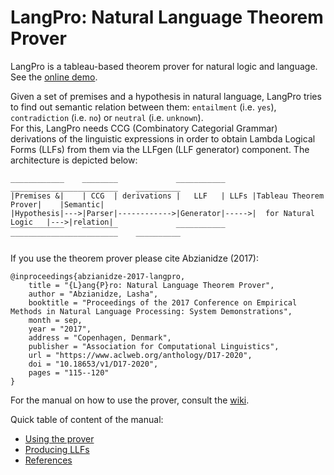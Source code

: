 # LangPro: Natural Language Theorem Prover
LangPro is a tableau-based theorem prover for natural logic and language.
See the [online demo](http://h2770688.stratoserver.net/).
<!-- (http://naturallogic.pro/langpro). -->

Given a set of premises and a hypothesis in natural language, LangPro tries to find out semantic relation between them: `entailment` (i.e. `yes`), `contradiction` (i.e. `no`) or `neutral` (i.e. `unknown`).  
For this, LangPro needs CCG (Combinatory Categorial Grammar) derivations of the linguistic expressions in order to obtain Lambda Logical Forms (LLFs) from them via the LLFgen (LLF generator) component. The architecture is depicted below: 
```
____________    ________             ___________      ________________________    __________ 
|Premises &|    | CCG  | derivations |   LLF   | LLFs |Tableau Theorem Prover|    |Semantic|
|Hypothesis|--->|Parser|------------>|Generator|----->|  for Natural Logic   |--->|relation|
‾‾‾‾‾‾‾‾‾‾‾‾    ‾‾‾‾‾‾‾‾             ‾‾‾‾‾‾‾‾‾‾‾      ‾‾‾‾‾‾‾‾‾‾‾‾‾‾‾‾‾‾‾‾‾‾‾‾    ‾‾‾‾‾‾‾‾‾‾ 
```
If you use the theorem prover please cite Abzianidze (2017):
```
@inproceedings{abzianidze-2017-langpro,
    title = "{L}ang{P}ro: Natural Language Theorem Prover",
    author = "Abzianidze, Lasha",
    booktitle = "Proceedings of the 2017 Conference on Empirical Methods in Natural Language Processing: System Demonstrations",
    month = sep,
    year = "2017",
    address = "Copenhagen, Denmark",
    publisher = "Association for Computational Linguistics",
    url = "https://www.aclweb.org/anthology/D17-2020",
    doi = "10.18653/v1/D17-2020",
    pages = "115--120"
}
```

For the manual on how to use the prover, consult the [wiki](https://github.com/kovvalsky/LangPro/wiki). 

Quick table of content of the manual:

* [Using the prover](https://github.com/kovvalsky/LangPro/wiki/Using-the-prover)
* [Producing LLFs](https://github.com/kovvalsky/LangPro/wiki/Producing-LLFs)
* [References](https://github.com/kovvalsky/LangPro/wiki/References)
